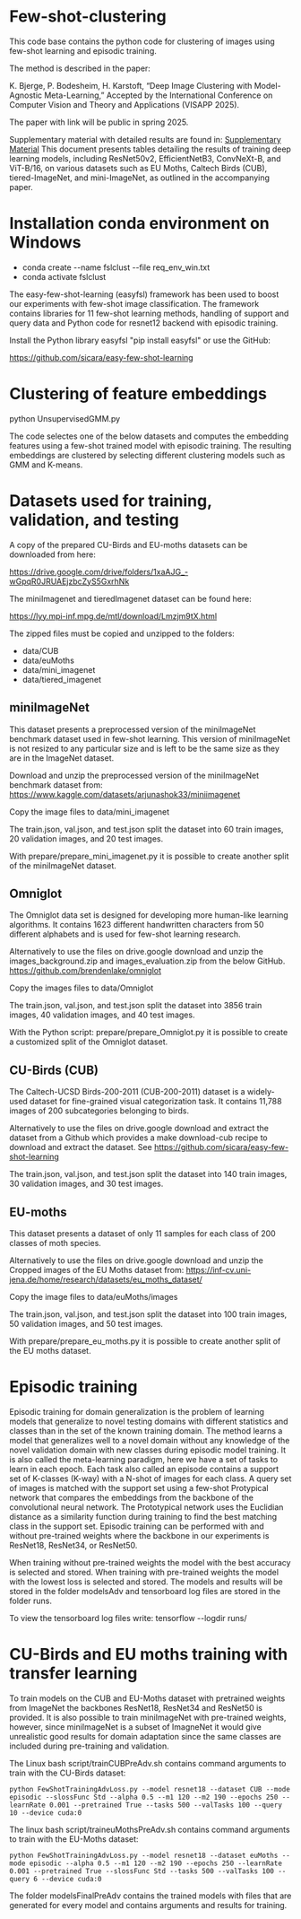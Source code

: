 # Few-shot-clustering

This code base contains the python code for clustering of images using few-shot learning and episodic training.

The method is described in the paper:

K. Bjerge, P. Bodesheim, H. Karstoft, “Deep Image Clustering with Model-Agnostic Meta-Learning,” Accepted by the International Conference on Computer Vision and Theory and Applications (VISAPP 2025).

The paper with link will be public in spring 2025.

Supplementary material with detailed results are found in:  [Supplementary Material](#DeepImageClusteringMAML_SupplemtaryMaterial.pdf)
This document presents tables detailing the results of training deep learning models, including ResNet50v2, EfficientNetB3, ConvNeXt-B, and ViT-B/16, on various datasets such as EU Moths, Caltech Birds (CUB), tiered-ImageNet, and mini-ImageNet, as outlined in the accompanying paper.

# Installation conda environment on Windows

- conda create --name fslclust --file req_env_win.txt
- conda activate fslclust

The easy-few-shot-learning (easyfsl) framework has been used to boost our experiments with few-shot image classification. 
The framework contains libraries for 11 few-shot learning methods, handling of support and query data and Python code for resnet12 backend with episodic training.

Install the Python library easyfsl "pip install easyfsl" or use the GitHub:

https://github.com/sicara/easy-few-shot-learning

# Clustering of feature embeddings

python UnsupervisedGMM.py 

The code selectes one of the below datasets and computes the embedding features using a few-shot trained model with episodic training.
The resulting embeddings are clustered by selecting different clustering models such as GMM and K-means.

# Datasets used for training, validation, and testing
A copy of the prepared CU-Birds and EU-moths datasets can be downloaded from here:

https://drive.google.com/drive/folders/1xaAJG_-wGpqR0JRUAEjzbcZyS5GxrhNk

The miniImagenet and tieredImagenet dataset can be found here:

https://lyy.mpi-inf.mpg.de/mtl/download/Lmzjm9tX.html

The zipped files must be copied and unzipped to the folders:

 - data/CUB
 - data/euMoths
 - data/mini_imagenet
 - data/tiered_imagenet

## miniImageNet
This dataset presents a preprocessed version of the miniImageNet benchmark dataset used in few-shot learning. This version of miniImageNet is not resized to any particular size and is left to be the same size as they are in the ImageNet dataset.

Download and unzip the preprocessed version of the miniImageNet benchmark dataset from: https://www.kaggle.com/datasets/arjunashok33/miniimagenet

Copy the image files to data/mini_imagenet

The train.json, val.json, and test.json split the dataset into 60 train images, 20 validation images, and 20 test images.

With prepare/prepare_mini_imagenet.py it is possible to create another split of the miniImageNet dataset.

## Omniglot
The Omniglot data set is designed for developing more human-like learning algorithms. It contains 1623 different handwritten characters from 50 different alphabets and is used for few-shot learning research.

Alternatively to use the files on drive.google download and unzip the images_background.zip and images_evaluation.zip from the below GitHub. https://github.com/brendenlake/omniglot

Copy the images files to data/Omniglot

The train.json, val.json, and test.json split the dataset into 3856 train images, 40 validation images, and 40 test images.

With the Python script: prepare/prepare_Omniglot.py it is possible to create a customized split of the Omniglot dataset.

## CU-Birds (CUB)
The Caltech-UCSD Birds-200-2011 (CUB-200-2011) dataset is a widely-used dataset for fine-grained visual categorization task. It contains 11,788 images of 200 subcategories belonging to birds.

Alternatively to use the files on drive.google download and extract the dataset from a Github which provides a make download-cub recipe to download and extract the dataset. See https://github.com/sicara/easy-few-shot-learning

The train.json, val.json, and test.json split the dataset into 140 train images, 30 validation images, and 30 test images.

## EU-moths
This dataset presents a dataset of only 11 samples for each class of 200 classes of moth species.

Alternatively to use the files on drive.google download and unzip the Cropped images of the EU Moths dataset from: https://inf-cv.uni-jena.de/home/research/datasets/eu_moths_dataset/

Copy the image files to data/euMoths/images

The train.json, val.json, and test.json split the dataset into 100 train images, 50 validation images, and 50 test images.

With prepare/prepare_eu_moths.py it is possible to create another split of the EU moths dataset.

# Episodic training
Episodic training for domain generalization is the problem of learning models that generalize to novel testing domains with different statistics and classes than in the set of the known training domain. The method learns a model that generalizes well to a novel domain without any knowledge of the novel validation domain with new classes during episodic model training. It is also called the meta-learning paradigm, here we have a set of tasks to learn in each epoch. Each task also called an episode contains a support set of K-classes (K-way) with a N-shot of images for each class. A query set of images is matched with the support set using a few-shot Protypical network that compares the embeddings from the backbone of the convolutional neural network. The Prototypical network uses the Euclidian distance as a similarity function during training to find the best matching class in the support set. Episodic training can be performed with and without pre-trained weights where the backbone in our experiments is ResNet18, ResNet34, or ResNet50.

When training without pre-trained weights the model with the best accuracy is selected and stored.
When training with pre-trained weights the model with the lowest loss is selected and stored.
The models and results will be stored in the folder modelsAdv and tensorboard log files are stored in the folder runs.

To view the tensorboard log files write: tensorflow --logdir runs/

# CU-Birds and EU moths training with transfer learning
To train models on the CUB and EU-Moths dataset with pretrained weights from ImageNet the backbones ResNet18, ResNet34 and ResNet50 is provided. It is also possible to train miniImageNet with pre-trained weights, however, since miniImageNet is a subset of ImagneNet it would give unrealistic good results for domain adaptation since the same classes are included during pre-training and validation.

The Linux bash script/trainCUBPreAdv.sh contains command arguments to train with the CU-Birds dataset:

    python FewShotTrainingAdvLoss.py --model resnet18 --dataset CUB --mode episodic --slossFunc Std --alpha 0.5 --m1 120 --m2 190 --epochs 250 --learnRate 0.001 --pretrained True --tasks 500 --valTasks 100 --query 10 --device cuda:0

The linux bash script/traineuMothsPreAdv.sh contains command arguments to train with the EU-Moths dataset:

    python FewShotTrainingAdvLoss.py --model resnet18 --dataset euMoths --mode episodic --alpha 0.5 --m1 120 --m2 190 --epochs 250 --learnRate 0.001 --pretrained True --slossFunc Std --tasks 500 --valTasks 100 --query 6 --device cuda:0

The folder modelsFinalPreAdv contains the trained models with files that are generated for every model and contains arguments and results for training.
